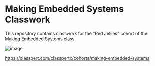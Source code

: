 # Making Embedded Systems Classwork

This repository contains classwork for the "Red Jellies" cohort of the Making Embedded Systems class.

![image](https://user-images.githubusercontent.com/2216608/143213051-c4b03bd1-5e00-4aef-82a3-67a8a65f4488.png)

https://classpert.com/classpertx/cohorts/making-embedded-systems
